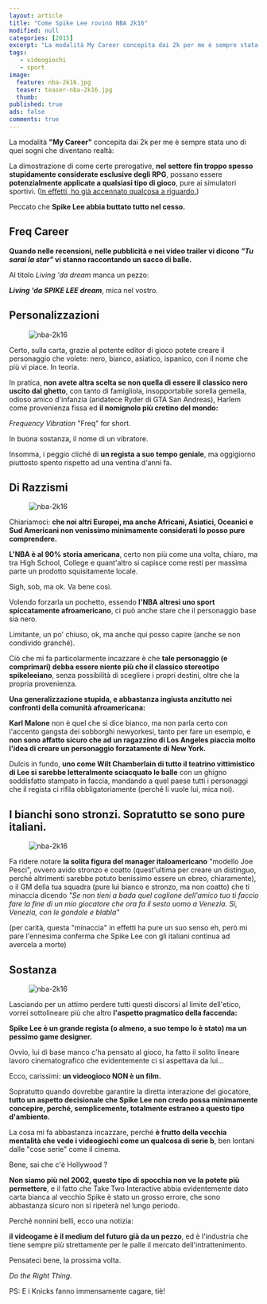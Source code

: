 ```yaml
---
layout: article
title: "Come Spike Lee rovinò NBA 2k16"
modified: null
categories: [2015]
excerpt: "La modalità My Career concepita dai 2k per me è sempre stata uno di quei sogni che diventano realtà. Peccato che Spike Lee abbia buttato tutto nel cesso...."
tags: 
   - videogiochi
   - sport
image: 
  feature: nba-2k16.jpg
  teaser: teaser-nba-2k16.jpg
  thumb: 
published: true
ads: false
comments: true
---
```


La modalità **"My Career"** concepita dai 2k per me è sempre stata uno di quei sogni che diventano realtà:

La dimostrazione di come certe prerogative, **nel settore fin troppo spesso stupidamente considerate esclusive degli RPG**, possano essere **potenzialmente applicate a qualsiasi tipo di gioco**, pure ai simulatori sportivi. ([In effetti, ho già accennato qualcosa a riguardo.](http://xabacadabra.com/2013/la-creazione-di-un-personaggio-nei-videogiochi/))

Peccato che **Spike Lee abbia buttato tutto nel cesso.**

## Freq Career

**Quando nelle recensioni, nelle pubblicità e nei video trailer vi dicono _"Tu sarai la star"_ vi stanno raccontando un sacco di balle.**

Al titolo _Living 'da dream_ manca un pezzo: 

**_Living 'da SPIKE LEE dream_**, mica nel vostro.

## Personalizzazioni

<figure>
	<img src='http://4.bp.blogspot.com/-TsNruFZx2qI/Vg0_cCFcUII/AAAAAAAAMxs/sRHk9j0JaSs/s1600/NBA2K16-editor-tatuajes.jpg' alt='nba-2k16'>
</figure>

Certo, sulla carta, grazie al potente editor di gioco potete creare il personaggio che volete: nero, bianco, asiatico, ispanico, con il nome che più vi piace. In teoria. 

In pratica, **non avete altra scelta se non quella di essere il classico nero uscito dal ghetto**, con tanto di famigliola, insopportabile sorella gemella, odioso amico d'infanzia (aridatece Ryder di GTA San Andreas), Harlem come provenienza fissa ed **il nomignolo più cretino del mondo:** 

_Frequency Vibration_ "Freq" for short. 

In buona sostanza, il nome di un vibratore.

Insomma, i peggio cliché di **un regista a suo tempo geniale**, ma oggigiorno piuttosto spento rispetto ad una ventina d'anni fa.

## Di Razzismi

<figure>
	<img src='http://3.bp.blogspot.com/-0Xlcm0IFldY/Vg0_1z1pxlI/AAAAAAAAMx0/99daZZ91Bzw/s1600/eastwood-to-spike-lee-shut-up.jpeg' alt='nba-2k16'>
</figure>

Chiariamoci: **che noi altri Europei, ma anche Africani, Asiatici, Oceanici e Sud Americani non venissimo minimamente considerati lo posso pure comprendere.**

**L'NBA è al 90% storia americana**, certo non più come una volta, chiaro, ma tra High School, College e quant'altro si capisce come resti per massima parte un prodotto squisitamente locale.

Sigh, sob, ma ok. Va bene così.

Volendo forzarla un pochetto, essendo **l'NBA altresì uno sport spiccatamente afroamericano**, ci può anche stare che il personaggio base sia nero.

Limitante, un po' chiuso, ok, ma anche qui posso capire (anche se non condivido granché).

Ciò che mi fa particolarmente incazzare è che **tale personaggio (e comprimari) debba essere niente più che il classico stereotipo spikeleeiano**, senza possibilità di scegliere i propri destini, oltre che la propria provenienza.

**Una generalizzazione stupida, e abbastanza ingiusta anzitutto nei confronti della comunità afroamericana:** 

**Karl Malone** non è quel che si dice bianco, ma non parla certo con l'accento gangsta dei sobborghi newyorkesi, tanto per fare un esempio, e **non sono affatto sicuro che ad un ragazzino di Los Angeles piaccia molto l'idea di creare un personaggio forzatamente di New York.**

Dulcis in fundo, **uno come Wilt Chamberlain di tutto il teatrino vittimistico di Lee si sarebbe letteralmente sciacquato le balle** con un ghigno soddisfatto stampato in faccia, mandando a quel paese tutti i personaggi che il regista ci rifila obbligatoriamente (perché li vuole lui, mica noi).

## I bianchi sono stronzi. Sopratutto se sono pure italiani.

<figure>
	<img src='http://2.bp.blogspot.com/-sdnWJlBhYyY/Vg08aVrgxkI/AAAAAAAAMxU/LXyMhRlhE78/s1600/spike%2Blee.jpg' alt='nba-2k16'>
</figure>

Fa ridere notare **la solita figura del manager italoamericano** "modello Joe Pesci", ovvero avido stronzo e coatto (quest'ultima per creare un distinguo, perché altrimenti sarebbe potuto benissimo essere un ebreo, chiaramente), o il GM della tua squadra (pure lui bianco e stronzo, ma non coatto) che ti minaccia dicendo _"Se non tieni a bada quel coglione dell'amico tuo ti faccio fare la fine di un mio giocatore che ora fa il sesto uomo a Venezia. Si, Venezia, con le gondole e blabla"_

(per carità, questa "minaccia" in effetti ha pure un suo senso eh, però mi pare l'ennesima conferma che Spike Lee con gli italiani continua ad avercela a morte)

## Sostanza

<figure>
	<img src='http://4.bp.blogspot.com/-0GQUmoMkP9k/Vg0_Aoi7dwI/AAAAAAAAMxk/aUSZ7_GGMH0/s1600/katyperry.gif' alt='nba-2k16'>
</figure>

Lasciando per un attimo perdere tutti questi discorsi al limite dell'etico, vorrei sottolineare più che altro **l'aspetto pragmatico della faccenda:**

**Spike Lee è un grande regista (o almeno, a suo tempo lo è stato) ma un pessimo game designer.**

Ovvio, lui di base manco c'ha pensato al gioco, ha fatto il solito lineare lavoro cinematografico che evidentemente ci si aspettava da lui...

Ecco, carissimi: **un videogioco NON è un film.**

Sopratutto quando dovrebbe garantire la diretta interazione del giocatore, **tutto un aspetto decisionale che Spike Lee non credo possa minimamente concepire, perché, semplicemente, totalmente estraneo a questo tipo d'ambiente.**

La cosa mi fa abbastanza incazzare, perché **è frutto della vecchia mentalità che vede i videogiochi come un qualcosa di serie b**, ben lontani dalle "cose serie" come il cinema.

Bene, sai che c'è Hollywood ?

**Non siamo più nel 2002, questo tipo di spocchia non ve la potete più permettere**, e il fatto che Take Two Interactive abbia evidentemente dato carta bianca al vecchio Spike è stato un grosso errore, che sono abbastanza sicuro non si ripeterà nel lungo periodo.

Perché nonnini belli, ecco una notizia:  

**il videogame è il medium del futuro già da un pezzo**, ed è l'industria che tiene sempre più strettamente per le palle il mercato dell'intrattenimento.

Pensateci bene, la prossima volta.

_Do the Right Thing._

PS: E i Knicks fanno immensamente cagare, tiè!
